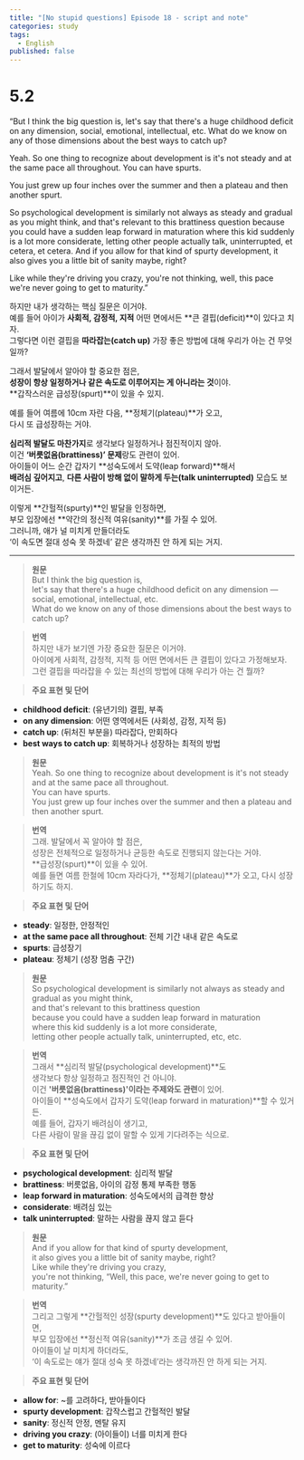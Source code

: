 ```yaml
---
title: "[No stupid questions] Episode 18 - script and note"
categories: study
tags:
  - English
published: false
---
```


# 5.2
“But I think the big question is, let's say that there's a huge childhood deficit on any dimension, social, emotional, intellectual, etc. What do we know on any of those dimensions about the best ways to catch up?

Yeah. So one thing to recognize about development is it's not steady and at the same pace all throughout. You can have spurts.

You just grew up four inches over the summer and then a plateau and then another spurt. 

So psychological development is similarly not always as steady and gradual as you might think, and that's relevant to this brattiness question because you could have a sudden leap forward in maturation where this kid suddenly is a lot more considerate, letting other people actually talk, uninterrupted, et cetera, et cetera. And if you allow for that kind of spurty development, it also gives you a little bit of sanity maybe, right?

Like while they're driving you crazy, you're not thinking, well, this pace we're never going to get to maturity.”

하지만 내가 생각하는 핵심 질문은 이거야.  
예를 들어 아이가 **사회적, 감정적, 지적** 어떤 면에서든 **큰 결핍(deficit)**이 있다고 치자.  
그렇다면 이런 결핍을 **따라잡는(catch up)** 가장 좋은 방법에 대해 우리가 아는 건 무엇일까?

그래서 발달에서 알아야 할 중요한 점은,  
**성장이 항상 일정하거나 같은 속도로 이루어지는 게 아니라는 것**이야.  
**갑작스러운 급성장(spurt)**이 있을 수 있지.

예를 들어 여름에 10cm 자란 다음, **정체기(plateau)**가 오고,  
다시 또 급성장하는 거야.

**심리적 발달도 마찬가지**로 생각보다 일정하거나 점진적이지 않아.  
이건 **‘버릇없음(brattiness)’ 문제**랑도 관련이 있어.  
아이들이 어느 순간 갑자기 **성숙도에서 도약(leap forward)**해서  
**배려심 깊어지고**, **다른 사람이 방해 없이 말하게 두는(talk uninterrupted)** 모습도 보이거든.

이렇게 **간헐적(spurty)**인 발달을 인정하면,  
부모 입장에선 **약간의 정신적 여유(sanity)**를 가질 수 있어.  
그러니까, 애가 널 미치게 만들더라도  
‘이 속도면 절대 성숙 못 하겠네’ 같은 생각까진 안 하게 되는 거지.

---

> **원문**  
> But I think the big question is,  
> let's say that there's a huge childhood deficit on any dimension — social, emotional, intellectual, etc.  
> What do we know on any of those dimensions about the best ways to catch up?

> **번역**  
> 하지만 내가 보기엔 가장 중요한 질문은 이거야.  
> 아이에게 사회적, 감정적, 지적 등 어떤 면에서든 큰 결핍이 있다고 가정해보자.  
> 그런 결핍을 따라잡을 수 있는 최선의 방법에 대해 우리가 아는 건 뭘까?

> **주요 표현 및 단어**

- **childhood deficit**: (유년기의) 결핍, 부족
- **on any dimension**: 어떤 영역에서든 (사회성, 감정, 지적 등)
- **catch up**: (뒤처진 부분을) 따라잡다, 만회하다
- **best ways to catch up**: 회복하거나 성장하는 최적의 방법
    

> **원문**  
> Yeah. So one thing to recognize about development is it's not steady and at the same pace all throughout.  
> You can have spurts.  
> You just grew up four inches over the summer and then a plateau and then another spurt.

> **번역**  
> 그래. 발달에서 꼭 알아야 할 점은,  
> 성장은 전체적으로 일정하거나 균등한 속도로 진행되지 않는다는 거야.  
> **급성장(spurt)**이 있을 수 있어.  
> 예를 들면 여름 한철에 10cm 자라다가, **정체기(plateau)**가 오고, 다시 성장하기도 하지.

> **주요 표현 및 단어**

- **steady**: 일정한, 안정적인
- **at the same pace all throughout**: 전체 기간 내내 같은 속도로
- **spurts**: 급성장기
- **plateau**: 정체기 (성장 멈춤 구간)
    

> **원문**  
> So psychological development is similarly not always as steady and gradual as you might think,  
> and that's relevant to this brattiness question  
> because you could have a sudden leap forward in maturation  
> where this kid suddenly is a lot more considerate,  
> letting other people actually talk, uninterrupted, etc, etc.

> **번역**  
> 그래서 **심리적 발달(psychological development)**도  
> 생각보다 항상 일정하고 점진적인 건 아니야.  
> 이건 **'버릇없음(brattiness)'이라는 주제와도 관련**이 있어.  
> 아이들이 **성숙도에서 갑자기 도약(leap forward in maturation)**할 수 있거든.  
> 예를 들어, 갑자기 배려심이 생기고,  
> 다른 사람이 말을 끊김 없이 말할 수 있게 기다려주는 식으로.

> **주요 표현 및 단어**

- **psychological development**: 심리적 발달
- **brattiness**: 버릇없음, 아이의 감정 통제 부족한 행동
- **leap forward in maturation**: 성숙도에서의 급격한 향상
- **considerate**: 배려심 있는
- **talk uninterrupted**: 말하는 사람을 끊지 않고 듣다

> **원문**  
> And if you allow for that kind of spurty development,  
> it also gives you a little bit of sanity maybe, right?  
> Like while they're driving you crazy,  
> you're not thinking, “Well, this pace, we're never going to get to maturity.”

> **번역**  
> 그리고 그렇게 **간헐적인 성장(spurty development)**도 있다고 받아들이면,  
> 부모 입장에선 **정신적 여유(sanity)**가 조금 생길 수 있어.  
> 아이들이 날 미치게 하더라도,  
> ‘이 속도로는 얘가 절대 성숙 못 하겠네’라는 생각까진 안 하게 되는 거지.

> **주요 표현 및 단어**

- **allow for**: ~를 고려하다, 받아들이다
- **spurty development**: 갑작스럽고 간헐적인 발달
- **sanity**: 정신적 안정, 멘탈 유지
- **driving you crazy**: (아이들이) 너를 미치게 한다
- **get to maturity**: 성숙에 이르다